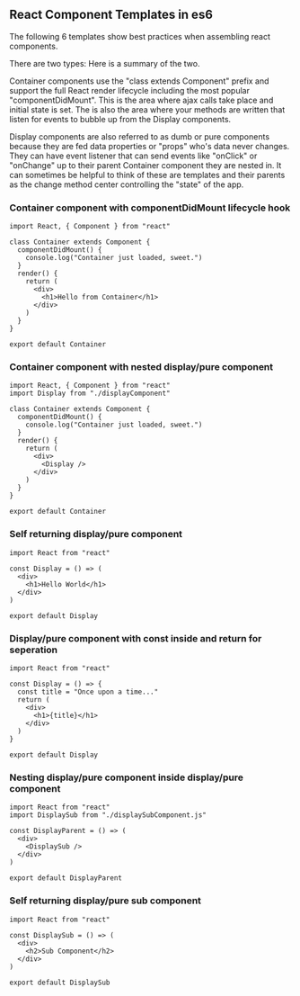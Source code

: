 ## React Component Templates in es6

The following 6 templates show best practices when assembling react components.

There are two types: Here is a summary of the two.

Container components use the "class <NameOfConponent> extends Component" prefix and support the full React render lifecycle including the most popular "componentDidMount". This is the area where ajax calls take place and initial state is set. The is also the area where your methods are written that listen for events to bubble up from the Display components.

Display components are also referred to as dumb or pure components because they are fed data properties or "props" who's data never changes. They can have event listener that can send events like "onClick" or "onChange" up to their parent Container component they are nested in. It can sometimes be helpful to think of these are templates and their parents as the change method center controlling the "state" of the app.




### Container component with componentDidMount lifecycle hook
```
import React, { Component } from "react"

class Container extends Component {
  componentDidMount() {
    console.log("Container just loaded, sweet.")
  }
  render() {
    return (
      <div>
        <h1>Hello from Container</h1>
      </div>
    )
  }
}

export default Container
```

### Container component with nested display/pure component
```
import React, { Component } from "react"
import Display from "./displayComponent"

class Container extends Component {
  componentDidMount() {
    console.log("Container just loaded, sweet.")
  }
  render() {
    return (
      <div>
        <Display />
      </div>
    )
  }
}

export default Container
```

### Self returning display/pure component
```
import React from "react"

const Display = () => (
  <div>
    <h1>Hello World</h1>
  </div>
)

export default Display
```

### Display/pure component with const inside and return for seperation
```
import React from "react"

const Display = () => {
  const title = "Once upon a time..."
  return (
    <div>
      <h1>{title}</h1>
    </div>
  )
}

export default Display
```


### Nesting display/pure component inside display/pure component
```
import React from "react"
import DisplaySub from "./displaySubComponent.js"

const DisplayParent = () => (
  <div>
    <DisplaySub />
  </div>
)

export default DisplayParent
```


### Self returning display/pure sub component
```
import React from "react"

const DisplaySub = () => (
  <div>
    <h2>Sub Component</h2>
  </div>
)

export default DisplaySub
```
